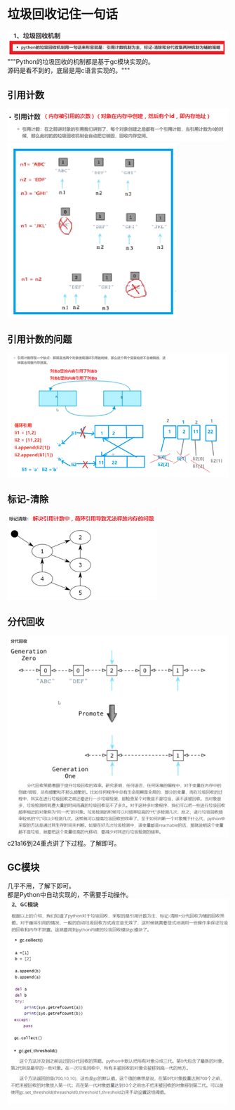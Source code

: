 
# 垃圾回收记住一句话
![](.c20b0129垃圾回归和GC模块_images/733b642d.png)  
"""Python的垃圾回收的机制都是基于gc模块实现的。  
源码是看不到的，底层是用c语言实现的。"""  

## 引用计数
![](.c20b0129垃圾回归和GC模块_images/2449fdb7.png)
![](.c20b0129垃圾回归和GC模块_images/598be430.png)


## 引用计数的问题
![](.c20b0129垃圾回归和GC模块_images/4268433e.png)

## 标记-清除
![](.c20b0129垃圾回归和GC模块_images/304d7a49.png)

## 分代回收
![](.c20b0129垃圾回归和GC模块_images/c1b5b1ca.png)
c21a16到24重点讲了下过程。了解即可。
## GC模块  
几乎不用，了解下即可。  
都是Python中自动实现的，不需要手动操作。  
![](.c20b0129垃圾回归和GC模块_images/f62bb5e6.png)



